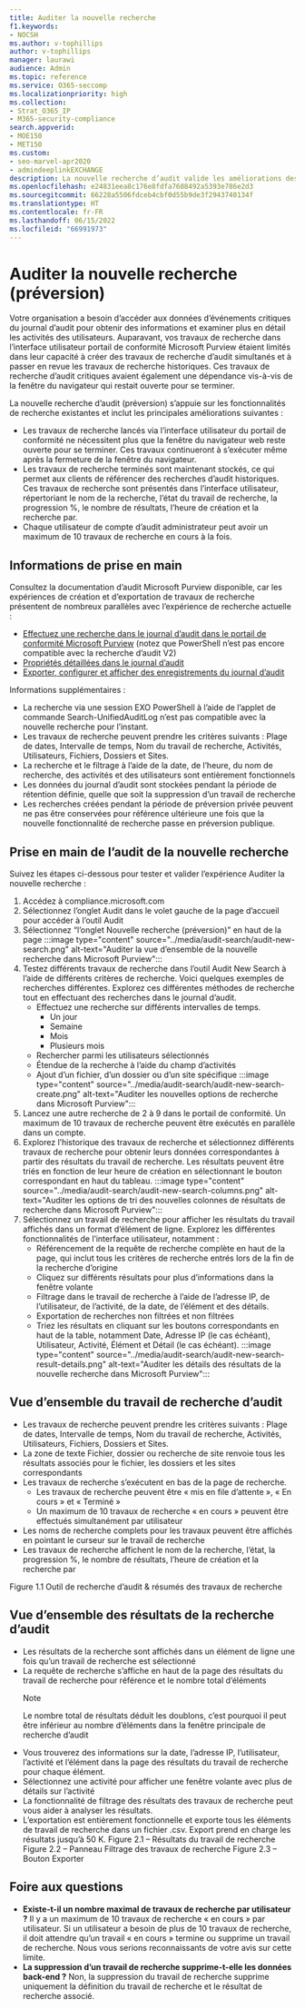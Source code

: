 ```yaml
---
title: Auditer la nouvelle recherche
f1.keywords:
- NOCSH
ms.author: v-tophillips
author: v-tophillips
manager: laurawi
audience: Admin
ms.topic: reference
ms.service: O365-seccomp
ms.localizationpriority: high
ms.collection:
- Strat_O365_IP
- M365-security-compliance
search.appverid:
- MOE150
- MET150
ms.custom:
- seo-marvel-apr2020
- admindeeplinkEXCHANGE
description: La nouvelle recherche d’audit valide les améliorations des performances, l’exhaustivité et la cohérence des résultats.
ms.openlocfilehash: e24831eea8c176e8fdfa7608492a5393e786e2d3
ms.sourcegitcommit: 66228a5506fdceb4cbf0d55b9de3f2943740134f
ms.translationtype: HT
ms.contentlocale: fr-FR
ms.lasthandoff: 06/15/2022
ms.locfileid: "66991973"
---
```

# <a name="audit-new-search-preview"></a>Auditer la nouvelle recherche (préversion)

Votre organisation a besoin d’accéder aux données d’événements critiques du journal d’audit pour obtenir des informations et examiner plus en détail les activités des utilisateurs. Auparavant, vos travaux de recherche dans l’interface utilisateur portail de conformité Microsoft Purview étaient limités dans leur capacité à créer des travaux de recherche d’audit simultanés et à passer en revue les travaux de recherche historiques. Ces travaux de recherche d’audit critiques avaient également une dépendance vis-à-vis de la fenêtre du navigateur qui restait ouverte pour se terminer.

La nouvelle recherche d’audit (préversion) s’appuie sur les fonctionnalités de recherche existantes et inclut les principales améliorations suivantes :

- Les travaux de recherche lancés via l’interface utilisateur du portail de conformité ne nécessitent plus que la fenêtre du navigateur web reste ouverte pour se terminer. Ces travaux continueront à s’exécuter même après la fermeture de la fenêtre du navigateur.
- Les travaux de recherche terminés sont maintenant stockés, ce qui permet aux clients de référencer des recherches d’audit historiques. Ces travaux de recherche sont présentés dans l’interface utilisateur, répertoriant le nom de la recherche, l’état du travail de recherche, la progression %, le nombre de résultats, l’heure de création et la recherche par.
- Chaque utilisateur de compte d’audit administrateur peut avoir un maximum de 10 travaux de recherche en cours à la fois.

## <a name="information-to-get-started"></a>Informations de prise en main

Consultez la documentation d’audit Microsoft Purview disponible, car les expériences de création et d’exportation de travaux de recherche présentent de nombreux parallèles avec l’expérience de recherche actuelle :

- [Effectuez une recherche dans le journal d’audit dans le portail de conformité Microsoft Purview](search-the-audit-log-in-security-and-compliance.md) (notez que PowerShell n’est pas encore compatible avec la recherche d’audit V2)
- [Propriétés détaillées dans le journal d’audit](detailed-properties-in-the-office-365-audit-log.md)
- [Exporter, configurer et afficher des enregistrements du journal d’audit](export-view-audit-log-records.md)

Informations supplémentaires :

- La recherche via une session EXO PowerShell à l’aide de l’applet de commande Search-UnifiedAuditLog n’est pas compatible avec la nouvelle recherche pour l’instant.
- Les travaux de recherche peuvent prendre les critères suivants : Plage de dates, Intervalle de temps, Nom du travail de recherche, Activités, Utilisateurs, Fichiers, Dossiers et Sites.
- La recherche et le filtrage à l’aide de la date, de l’heure, du nom de recherche, des activités et des utilisateurs sont entièrement fonctionnels
- Les données du journal d’audit sont stockées pendant la période de rétention définie, quelle que soit la suppression d’un travail de recherche
- Les recherches créées pendant la période de préversion privée peuvent ne pas être conservées pour référence ultérieure une fois que la nouvelle fonctionnalité de recherche passe en préversion publique.

## <a name="get-started-with-audit-new-search"></a>Prise en main de l’audit de la nouvelle recherche

Suivez les étapes ci-dessous pour tester et valider l’expérience Auditer la nouvelle recherche :

1. Accédez à compliance.microsoft.com
1. Sélectionnez l’onglet Audit dans le volet gauche de la page d’accueil pour accéder à l’outil Audit
1. Sélectionnez “l’onglet Nouvelle recherche (préversion)” en haut de la page :::image type="content" source="../media/audit-search/audit-new-search.png" alt-text="Auditer la vue d’ensemble de la nouvelle recherche dans Microsoft Purview":::
1. Testez différents travaux de recherche dans l’outil Audit New Search à l’aide de différents critères de recherche.
Voici quelques exemples de recherches différentes. Explorez ces différentes méthodes de recherche tout en effectuant des recherches dans le journal d’audit.
    - Effectuez une recherche sur différents intervalles de temps.
      - Un jour
      - Semaine
      - Mois
      - Plusieurs mois
    - Rechercher parmi les utilisateurs sélectionnés
    - Étendue de la recherche à l’aide du champ d’activités
    - Ajout d’un fichier, d’un dossier ou d’un site spécifique :::image type="content" source="../media/audit-search/audit-new-search-create.png" alt-text="Auditer les nouvelles options de recherche dans Microsoft Purview":::
1. Lancez une autre recherche de 2 à 9 dans le portail de conformité. Un maximum de 10 travaux de recherche peuvent être exécutés en parallèle dans un compte.
1. Explorez l’historique des travaux de recherche et sélectionnez différents travaux de recherche pour obtenir leurs données correspondantes à partir des résultats du travail de recherche. Les résultats peuvent être triés en fonction de leur heure de création en sélectionnant le bouton correspondant en haut du tableau.
      :::image type="content" source="../media/audit-search/audit-new-search-columns.png" alt-text="Auditer les options de tri des nouvelles colonnes de résultats de recherche dans Microsoft Purview":::
1. Sélectionnez un travail de recherche pour afficher les résultats du travail affichés dans un format d’élément de ligne. Explorez les différentes fonctionnalités de l’interface utilisateur, notamment :
    - Référencement de la requête de recherche complète en haut de la page, qui inclut tous les critères de recherche entrés lors de la fin de la recherche d’origine
    - Cliquez sur différents résultats pour plus d’informations dans la fenêtre volante
    - Filtrage dans le travail de recherche à l’aide de l’adresse IP, de l’utilisateur, de l’activité, de la date, de l’élément et des détails.
    - Exportation de recherches non filtrées et non filtrées
    - Triez les résultats en cliquant sur les boutons correspondants en haut de la table, notamment Date, Adresse IP (le cas échéant), Utilisateur, Activité, Élément et Détail (le cas échéant).
      :::image type="content" source="../media/audit-search/audit-new-search-result-details.png" alt-text="Auditer les détails des résultats de la nouvelle recherche dans Microsoft Purview":::

## <a name="audit-search-job-overview"></a>Vue d’ensemble du travail de recherche d’audit

- Les travaux de recherche peuvent prendre les critères suivants : Plage de dates, Intervalle de temps, Nom du travail de recherche, Activités, Utilisateurs, Fichiers, Dossiers et Sites.
- La zone de texte Fichier, dossier ou recherche de site renvoie tous les résultats associés pour le fichier, les dossiers et les sites correspondants
- Les travaux de recherche s’exécutent en bas de la page de recherche.
  - Les travaux de recherche peuvent être « mis en file d’attente », « En cours » et « Terminé »
  - Un maximum de 10 travaux de recherche « en cours » peuvent être effectués simultanément par utilisateur
- Les noms de recherche complets pour les travaux peuvent être affichés en pointant le curseur sur le travail de recherche
- Les travaux de recherche affichent le nom de la recherche, l’état, la progression %, le nombre de résultats, l’heure de création et la recherche par

Figure 1.1 Outil de recherche d’audit & résumés des travaux de recherche

## <a name="audit-search-results-overview"></a>Vue d’ensemble des résultats de la recherche d’audit

- Les résultats de la recherche sont affichés dans un élément de ligne une fois qu’un travail de recherche est sélectionné
- La requête de recherche s’affiche en haut de la page des résultats du travail de recherche pour référence et le nombre total d’éléments
  > [!NOTE]
  > Le nombre total de résultats déduit les doublons, c’est pourquoi il peut être inférieur au nombre d’éléments dans la fenêtre principale de recherche d’audit
- Vous trouverez des informations sur la date, l’adresse IP, l’utilisateur, l’activité et l’élément dans la page des résultats du travail de recherche pour chaque élément.
- Sélectionnez une activité pour afficher une fenêtre volante avec plus de détails sur l’activité
- La fonctionnalité de filtrage des résultats des travaux de recherche peut vous aider à analyser les résultats.
- L’exportation est entièrement fonctionnelle et exporte tous les éléments de travail de recherche dans un fichier .csv. Export prend en charge les résultats jusqu’à 50 K. Figure 2.1 – Résultats du travail de recherche Figure 2.2 – Panneau Filtrage des travaux de recherche Figure 2.3 – Bouton Exporter

## <a name="frequently-asked-questions"></a>Foire aux questions

- **Existe-t-il un nombre maximal de travaux de recherche par utilisateur ?**
  Il y a un maximum de 10 travaux de recherche « en cours » par utilisateur. Si un utilisateur a besoin de plus de 10 travaux de recherche, il doit attendre qu’un travail « en cours » termine ou supprime un travail de recherche. Nous vous serions reconnaissants de votre avis sur cette limite.
- **La suppression d’un travail de recherche supprime-t-elle les données back-end ?**
  Non, la suppression du travail de recherche supprime uniquement la définition du travail de recherche et le résultat de recherche associé.
